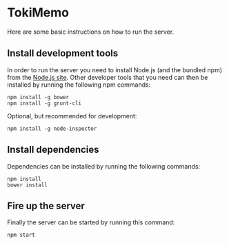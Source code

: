 TokiMemo
========
Here are some basic instructions on how to run the server.

## Install development tools
In order to run the server you need to install Node.js (and the bundled npm) from the [Node.js site](http://nodejs.org/).
Other developer tools that you need can then be installed by running the following npm commands:
```
npm install -g bower
npm install -g grunt-cli
```

Optional, but recommended for development:
```
npm install -g node-inspector
```

## Install dependencies
Dependencies can be installed by running the following commands:
```
npm install
bower install
```

## Fire up the server
Finally the server can be started by running this command:
```
npm start
```